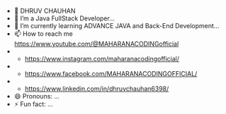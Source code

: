 - 👋 DHRUV CHAUHAN 
- 🌱 I’m a Java FullStack Developer...
- 🌱 I’m currently learning ADVANCE JAVA and Back-End Development...
- 📫 How to reach me https://www.youtube.com/@MAHARANACODINGofficial
- - https://www.instagram.com/maharanacodingofficial/
- - https://www.facebook.com/MAHARANACODINGOFFICIAL/
- - https://www.linkedin.com/in/dhruvchauhan6398/
- 😄 Pronouns: ...
- ⚡ Fun fact: ...
<!---
DHRUVCHAUHAN6398/DHRUVCHAUHAN6398 is a ✨ special ✨ repository because its `README.md` (this file) appears on your GitHub profile.
You can click the Preview link to take a look at your changes.
--->
